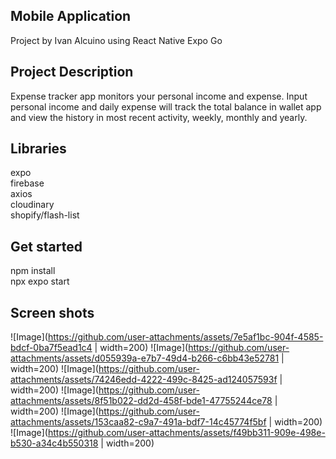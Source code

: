## Mobile Application 
Project by Ivan Alcuino using React Native Expo Go

## Project Description
Expense tracker app monitors your personal income and expense. Input personal income and daily expense will track the total balance in wallet app and view the history in most recent activity, weekly, monthly and yearly.

## Libraries
expo  
firebase  
axios  
cloudinary  
shopify/flash-list

## Get started
npm install  
npx expo start

## Screen shots
![Image](https://github.com/user-attachments/assets/7e5af1bc-904f-4585-bdcf-0ba7f5ead1c4 | width=200)
![Image](https://github.com/user-attachments/assets/d055939a-e7b7-49d4-b266-c6bb43e52781 | width=200)
![Image](https://github.com/user-attachments/assets/74246edd-4222-499c-8425-ad124057593f | width=200)
![Image](https://github.com/user-attachments/assets/8f51b022-dd2d-458f-bde1-47755244ce78 | width=200)
![Image](https://github.com/user-attachments/assets/153caa82-c9a7-491a-bdf7-14c45774f5bf | width=200)
![Image](https://github.com/user-attachments/assets/f49bb311-909e-498e-b530-a34c4b550318 | width=200)
